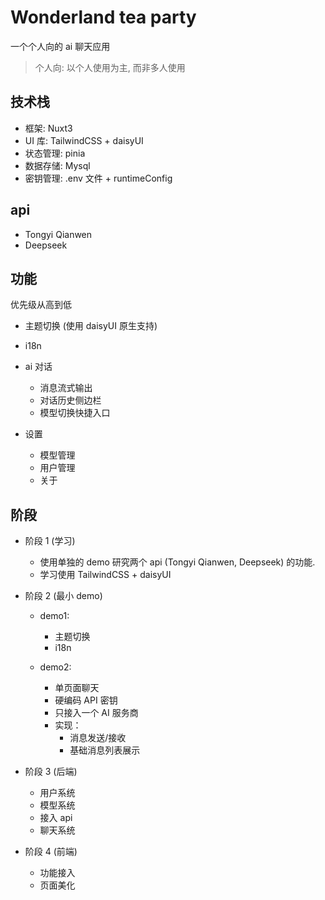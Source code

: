# Wonderland tea party

一个个人向的 ai 聊天应用

> 个人向: 以个人使用为主, 而非多人使用

## 技术栈

-   框架: Nuxt3
-   UI 库: TailwindCSS + daisyUI
-   状态管理: pinia
-   数据存储: Mysql
-   密钥管理: .env 文件 + runtimeConfig

## api

-   Tongyi Qianwen
-   Deepseek

## 功能

优先级从高到低

-   主题切换 (使用 daisyUI 原生支持)
-   i18n

-   ai 对话
    -   消息流式输出
    -   对话历史侧边栏
    -   模型切换快捷入口
-   设置
    -   模型管理
    -   用户管理
    -   关于

## 阶段

-   阶段 1 (学习)

    -   使用单独的 demo 研究两个 api (Tongyi Qianwen, Deepseek) 的功能.
    -   学习使用 TailwindCSS + daisyUI

-   阶段 2 (最小 demo)

    -   demo1:

        -   主题切换
        -   i18n

    -   demo2:
        -   单页面聊天
        -   硬编码 API 密钥
        -   只接入一个 AI 服务商
        -   实现：
            -   消息发送/接收
            -   基础消息列表展示

-   阶段 3 (后端)

    -   用户系统
    -   模型系统
    -   接入 api
    -   聊天系统

-   阶段 4 (前端)
    -   功能接入
    -   页面美化
